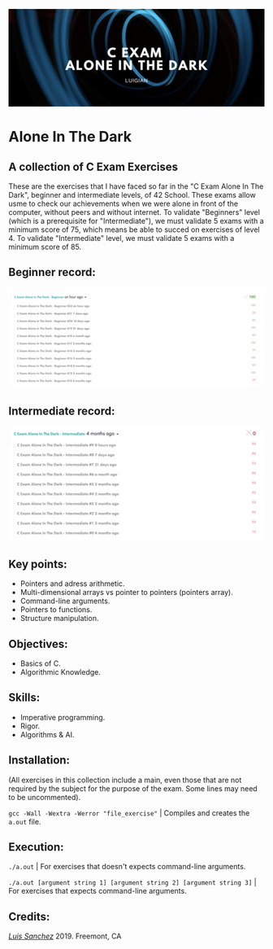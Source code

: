 ![](resources/images/calone_banner.png)

# Alone In The Dark
## A collection of C Exam Exercises

These are the exercises that I have faced so far in the "C Exam Alone In The Dark", beginner and intermediate levels, of 42 School. These exams allow usme to check our achievements when we were alone in front of the computer, without peers and without internet. To validate "Beginners" level (which is a prerequisite for "Intermediate"), we must validate 5 exams with a minimum score of 75, which  means be able to succed on exercises of level 4. To validate "Intermediate" level, we must validate 5 exams with a minimum score of 85.

## Beginner record:
![](resources/images/calone_beg_record.png)

## Intermediate record:
![](resources/images/calone_int_record.png)

## Key points:

* Pointers and adress arithmetic.
* Multi-dimensional arrays vs pointer to pointers (pointers array).
* Command-line arguments.
* Pointers to functions.
* Structure manipulation.

## Objectives:

* Basics of C.
* Algorithmic Knowledge.

## Skills:

* Imperative programming.
* Rigor.
* Algorithms & AI.

## Installation:

(All exercises in this collection include a main, even those that are not required by the subject for the purpose of the exam. Some lines may need to be uncommented).

`gcc -Wall -Wextra -Werror "file_exercise"` | Compiles and creates the `a.out` file.

## Execution:

`./a.out` | For exercises that doesn't expects command-line arguments.

`./a.out [argument string 1] [argument string 2] [argument string 3]` | For exercises that expects command-line arguments.

## Credits:

[*Luis Sanchez*](https://www.linkedin.com/in/luis-sanchez-13bb3b189/)
2019. Freemont, CA
